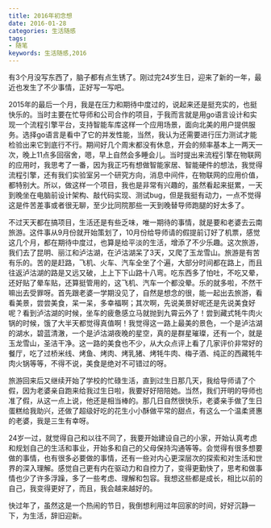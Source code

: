 ```yaml
---
title: 2016年初念想
date: 2016-01-28
categories: 生活随感
tags: 
- 随笔
keywords: 生活随感,2016
---
```

有3个月没写东西了，脑子都有点生锈了。刚过完24岁生日，迎来了新的一年，最近也发生了不少事情，正好写一写吧。 
<!-- more -->   
2015年的最后一个月，我是在压力和期待中度过的，说起来还是挺充实的，也挺快乐的。当时主要在忙导师和公司合作的项目，于我而言就是用go语言设计和实现一个流程引擎平台，支持智能车库这样一个应用场景，面向北美的用户提供服务。选择go语言是看中了它的并发性能，当然，我认为还需要进行压力测试才能检验出来它到底行不行。期间好几个周末都没有休息，开会的频率基本上一两天一次，晚上11点多回宿舍，嗯，早上自然会多睡会儿。当时提出来流程引擎在物联网的应用时，我思考了一番，因为我正巧有想做智能家居、智能硬件的想法，我觉得流程引擎，还有我们实验室另一个研究方向，消息中间件，在物联网的应用价值，都特别大。所以，做这样一个项目，我也是非常有兴趣的，虽然看起来挺累，一天到晚坐在电脑前设计架构、敲代码实现、测试bug，但是我挺有动力，一点不觉得这是件苦差事或者很无聊，至少比同院那些一天到晚替导师跑腿的好太多了。    

不过天天都在搞项目，生活还是有些乏味，唯一期待的事情，就是要和老婆去云南旅游。这件事从9月份就开始策划了，10月份给导师请的假提前订好了机票，感觉这几个月，都在期待中度过，也算是给平淡的生活，增添了不少乐趣。这次旅游，我们去了昆明、丽江和泸沽湖，在泸沽湖呆了3天，又爬了玉龙雪山。旅游是有苦有乐的。苦的是赶路，飞机、火车、汽车全坐了个遍，大部分时间都在路上，而且往返泸沽湖的路是又远又破，上上下下山路十八弯。吃东西多了怕吐，不吃又晕，还好贴了晕车贴，还算挺管用的，这飞机、汽车一个都没晕。乐的就多啦，不然干嘛出去受罪呀。首先跟老婆一学期没见了，自然是想念的很，能一起出去旅游，看看美景，尝尝美食，呆一呆，多幸福啊；其次啊，先说美景好呢还是先说美食好呢？看到泸沽湖的时候，坐车的疲惫感立马就抛到九霄云外了！尝到藏式牦牛肉火锅的时候，饿了大半天都觉得真值啊！我觉得这一路上最美的景色，一个是泸沽湖的湖水，碧蓝清澈，一个是泸沽湖夜晚的星空，真的是群星璀璨，还有一个，就是玉龙雪山，圣洁干净。这一路的美食也不少，从大众点评上看了几家评价非常好的餐厅，吃了过桥米线、烤鱼、烤肉、烤乳猪、烤牦牛肉、梅子酒、纯正的西藏牦牛肉火锅等等，不得不说，美食是绝对不可错过的呀。   

旅游回来后又继续开始了学校的忙碌生活，直到过生日那几天，我给导师请了个假，因为老婆亲自跑来给我过生日啦，我要好好陪陪她。当然，我们开明的导师也准了假，从这一点上说，他还是相当棒的。那几日自然很快乐，老婆亲手做了生日蛋糕给我助兴，还做了超级好吃的花生小小酥做平常的甜点，有这么一个温柔贤惠的老婆，我是三生有幸呀。   
 
24岁一过，就觉得自己和以往不同了，我要开始建设自己的小家，开始认真考虑和规划自己的生活和事业，开始多和自己的父母保持沟通等等。会觉得有很多想要做的事情，也有很多必要做的事情，还有一些对内心更深层次的探索和对生活和世界的深入理解。感觉自己更有内在驱动力和自控力了，变得更勤快了，思考和做事情也少了许多浮躁，多了一些考虑、理解和包容。我想这些都是成长，相比以前的自己，我变得更好了，而且，我会越来越好的。  

快过年了，虽然这是一个热闹的节日，我倒想利用过年回家的时间，好好沉静一下，为生活，辞旧迎新。
